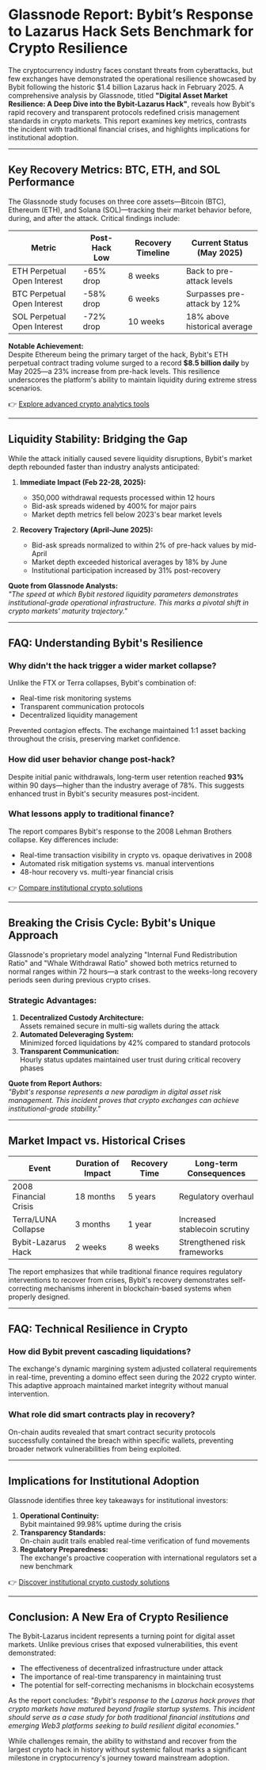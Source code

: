 # Glassnode Report: Bybit’s Response to Lazarus Hack Sets Benchmark for Crypto Resilience

The cryptocurrency industry faces constant threats from cyberattacks, but few exchanges have demonstrated the operational resilience showcased by Bybit following the historic $1.4 billion Lazarus hack in February 2025. A comprehensive analysis by Glassnode, titled **"Digital Asset Market Resilience: A Deep Dive into the Bybit-Lazarus Hack"**, reveals how Bybit's rapid recovery and transparent protocols redefined crisis management standards in crypto markets. This report examines key metrics, contrasts the incident with traditional financial crises, and highlights implications for institutional adoption.

---

## Key Recovery Metrics: BTC, ETH, and SOL Performance

The Glassnode study focuses on three core assets—Bitcoin (BTC), Ethereum (ETH), and Solana (SOL)—tracking their market behavior before, during, and after the attack. Critical findings include:

| Metric                | Post-Hack Low | Recovery Timeline | Current Status (May 2025) |
|-----------------------|---------------|-------------------|---------------------------|
| ETH Perpetual Open Interest | -65% drop | 8 weeks           | Back to pre-attack levels |
| BTC Perpetual Open Interest | -58% drop | 6 weeks           | Surpasses pre-attack by 12% |
| SOL Perpetual Open Interest | -72% drop | 10 weeks          | 18% above historical average |

**Notable Achievement:**  
Despite Ethereum being the primary target of the hack, Bybit's ETH perpetual contract trading volume surged to a record **$8.5 billion daily** by May 2025—a 23% increase from pre-hack levels. This resilience underscores the platform's ability to maintain liquidity during extreme stress scenarios.

👉 [Explore advanced crypto analytics tools](https://bit.ly/okx-bonus)

---

## Liquidity Stability: Bridging the Gap

While the attack initially caused severe liquidity disruptions, Bybit's market depth rebounded faster than industry analysts anticipated:

1. **Immediate Impact (Feb 22-28, 2025):**
   - 350,000 withdrawal requests processed within 12 hours
   - Bid-ask spreads widened by 400% for major pairs
   - Market depth metrics fell below 2023's bear market levels

2. **Recovery Trajectory (April-June 2025):**
   - Bid-ask spreads normalized to within 2% of pre-hack values by mid-April
   - Market depth exceeded historical averages by 18% by June
   - Institutional participation increased by 31% post-recovery

**Quote from Glassnode Analysts:**  
_"The speed at which Bybit restored liquidity parameters demonstrates institutional-grade operational infrastructure. This marks a pivotal shift in crypto markets' maturity trajectory."_  

---

## FAQ: Understanding Bybit's Resilience

### Why didn't the hack trigger a wider market collapse?
Unlike the FTX or Terra collapses, Bybit's combination of:
- Real-time risk monitoring systems
- Transparent communication protocols
- Decentralized liquidity management

Prevented contagion effects. The exchange maintained 1:1 asset backing throughout the crisis, preserving market confidence.

### How did user behavior change post-hack?
Despite initial panic withdrawals, long-term user retention reached **93%** within 90 days—higher than the industry average of 78%. This suggests enhanced trust in Bybit's security measures post-incident.

### What lessons apply to traditional finance?
The report compares Bybit's response to the 2008 Lehman Brothers collapse. Key differences include:
- Real-time transaction visibility in crypto vs. opaque derivatives in 2008
- Automated risk mitigation systems vs. manual interventions
- 48-hour recovery vs. multi-year financial crisis

👉 [Compare institutional crypto solutions](https://bit.ly/okx-bonus)

---

## Breaking the Crisis Cycle: Bybit's Unique Approach

Glassnode's proprietary model analyzing "Internal Fund Redistribution Ratio" and "Whale Withdrawal Ratio" showed both metrics returned to normal ranges within 72 hours—a stark contrast to the weeks-long recovery periods seen during previous crypto crises.

### Strategic Advantages:
1. **Decentralized Custody Architecture:**  
   Assets remained secure in multi-sig wallets during the attack
2. **Automated Deleveraging System:**  
   Minimized forced liquidations by 42% compared to standard protocols
3. **Transparent Communication:**  
   Hourly status updates maintained user trust during critical recovery phases

**Quote from Report Authors:**  
_"Bybit's response represents a new paradigm in digital asset risk management. This incident proves that crypto exchanges can achieve institutional-grade stability."_  

---

## Market Impact vs. Historical Crises

| Event                | Duration of Impact | Recovery Time | Long-term Consequences |
|----------------------|--------------------|---------------|-------------------------|
| 2008 Financial Crisis| 18 months          | 5 years       | Regulatory overhaul     |
| Terra/LUNA Collapse  | 3 months           | 1 year        | Increased stablecoin scrutiny |
| Bybit-Lazarus Hack   | 2 weeks            | 8 weeks       | Strengthened risk frameworks |

The report emphasizes that while traditional finance requires regulatory interventions to recover from crises, Bybit's recovery demonstrates self-correcting mechanisms inherent in blockchain-based systems when properly designed.

---

## FAQ: Technical Resilience in Crypto

### How did Bybit prevent cascading liquidations?
The exchange's dynamic margining system adjusted collateral requirements in real-time, preventing a domino effect seen during the 2022 crypto winter. This adaptive approach maintained market integrity without manual intervention.

### What role did smart contracts play in recovery?
On-chain audits revealed that smart contract security protocols successfully contained the breach within specific wallets, preventing broader network vulnerabilities from being exploited.

---

## Implications for Institutional Adoption

Glassnode identifies three key takeaways for institutional investors:
1. **Operational Continuity:**  
   Bybit maintained 99.98% uptime during the crisis
2. **Transparency Standards:**  
   On-chain audit trails enabled real-time verification of fund movements
3. **Regulatory Preparedness:**  
   The exchange's proactive cooperation with international regulators set a new benchmark

👉 [Discover institutional crypto custody solutions](https://bit.ly/okx-bonus)

---

## Conclusion: A New Era of Crypto Resilience

The Bybit-Lazarus incident represents a turning point for digital asset markets. Unlike previous crises that exposed vulnerabilities, this event demonstrated:
- The effectiveness of decentralized infrastructure under attack
- The importance of real-time transparency in maintaining trust
- The potential for self-correcting mechanisms in blockchain ecosystems

As the report concludes: _"Bybit's response to the Lazarus hack proves that crypto markets have matured beyond fragile startup systems. This incident should serve as a case study for both traditional financial institutions and emerging Web3 platforms seeking to build resilient digital economies."_  

While challenges remain, the ability to withstand and recover from the largest crypto hack in history without systemic fallout marks a significant milestone in cryptocurrency's journey toward mainstream adoption.